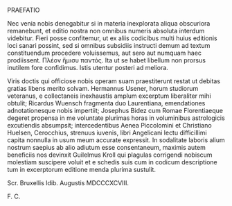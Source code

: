 PRAEFATIO

Nec venia nobis denegabitur si in materia inexplorata aliqua obscuriora remanebunt, et editio nostra non omnibus numeris absoluta interdum videbitur. Fieri posse confitemur, ut ex aliis codicibus multi huius editionis loci sanari possint, sed si omnibus subsidiis instructi demum ad textum constituendum procedere voluissemus, aut sero aut numquam haec prodiissent. Πλέον ἥμισυ παντός. Ita ut se habet libellum non prorsus inutilem fore confidimus. Istis utentur posteri ad meliora.

Viris doctis qui officiose nobis operam suam praestiterunt restat ut debitas gratias libens merito solvam. Hermannus Usener, horum studiorum veteranus, e collectaneis inexhaustis amplum excerptum liberaliter mihi obtulit; Ricardus Wuensch fragmenta duo Laurentiana, emendationes adnotationesque nobis impertiit; Josephus Bidez cum Romae Florentiaeque degeret propensa in me voluntate plurimas horas in voluminibus astrologicis excutiendis absumpsit; intercedentibus Aenea Piccolomini et Christiano Huelsen, Cerocchius, strenuus iuvenis, libri Angelicani lectu difficillimi capita nonnulla in usum meum accurate expressit. In sodalitate laboris alium nostrum saepius ab alio adiutum esse consentaneum, maximis autem beneficiis nos devinxit Guilelmus Kroll qui plagulas corrigendi nobiscum molestiam suscipere voluit et e schedis suis cum in codicum descriptione tum in excerptorum editione menda plurima sustulit.

Scr. Bruxellis Idib. Augustis MDCCCXCVIII.

F. C.